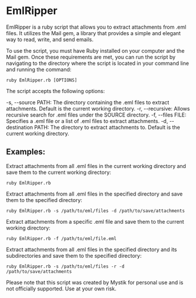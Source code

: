 # EmlRipper

EmlRipper is a ruby script that allows you to extract attachments from .eml files. It utilizes the Mail gem, a library that provides a simple and elegant way to read, write, and send emails.

To use the script, you must have Ruby installed on your computer and the Mail gem. Once these requirements are met, you can run the script by navigating to the directory where the script is located in your command line and running the command:

`ruby EmlRipper.rb [OPTIONS]`

The script accepts the following options:

-s, --source PATH: The directory containing the .eml files to extract attachments. Default is the current working directory.
-r, --recursive: Allows recursive search for .eml files under the SOURCE directory.
-f, --files FILE: Specifies a .eml file or a list of .eml files to extract attachments.
-d, --destination PATH: The directory to extract attachments to. Default is the current working directory.

## Examples:

Extract attachments from all .eml files in the current working directory and save them to the current working directory:

```ruby EmlRipper.rb```

Extract attachments from all .eml files in the specified directory and save them to the specified directory:

```ruby EmlRipper.rb -s /path/to/eml/files -d /path/to/save/attachments```

Extract attachments from a specific .eml file and save them to the current working directory:

```ruby EmlRipper.rb -f /path/to/eml/file.eml```

Extract attachments from all .eml files in the specified directory and its subdirectories and save them to the specified directory:

```ruby EmlRipper.rb -s /path/to/eml/files -r -d /path/to/save/attachments```

Please note that this script was created by Mystik for personal use and is not officially supported. Use at your own risk.
